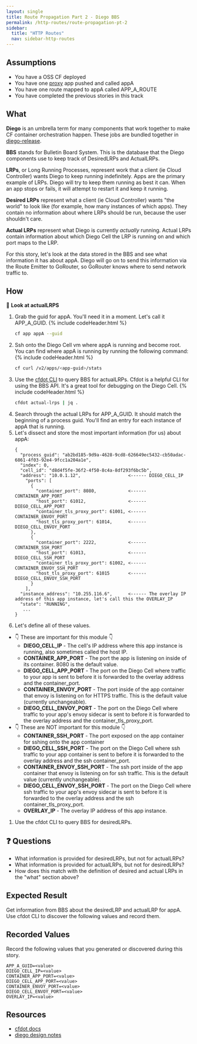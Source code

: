 ```yaml
---
layout: single
title: Route Propagation Part 2 - Diego BBS
permalink: /http-routes/route-propagation-pt-2
sidebar:
  title: "HTTP Routes"
  nav: sidebar-http-routes
---
```

## Assumptions
- You have a OSS CF deployed
- You have one
  [proxy](https://github.com/cloudfoundry/cf-networking-release/tree/develop/src/example-apps/proxy)
  app pushed and called appA
- You have one route mapped to appA called APP_A_ROUTE
- You have completed the previous stories in this track

## What

**Diego** is an umbrella term for many components that work together to make CF
container orchestration happen. These jobs are bundled together in
[diego-release](https://github.com/cloudfoundry/diego-release/tree/develop/jobs).

**BBS** stands for Bulletin Board System. This is the database that the Diego
components use to keep track of DesiredLRPs and ActualLRPs.

**LRPs**, or Long Running Processes, represent work that a client (ie Cloud
Controller) wants Diego to keep running indefinitely. Apps are the primary
example of LRPs. Diego will try to keep them running as best it can. When an
app stops or fails, it will attempt to restart it and keep it running.

**Desired LRPs** represent what a client (ie Cloud Controller) wants "the
world" to look like (for example, how many instances of which apps). They
contain no information about where LRPs should be run, because the user
shouldn't care.

**Actual LRPs** represent what Diego is currently *actually* running. Actual
LRPs contain information about which Diego Cell the LRP is running on and which
port maps to the LRP.

For this story, let's look at the data stored in the BBS and see what
information it has about appA. Diego will go on to send this information via
the Route Emitter to GoRouter, so GoRouter knows where to send network traffic
to.

## How

📝 **Look at actualLRPS**

1. Grab the guid for appA. You'll need it in a moment. Let's call it APP_A_GUID.
   {% include codeHeader.html %}
   ```bash
   cf app appA --guid
   ```
1. Ssh onto the Diego Cell vm where appA is running and become root. You can
   find where appA is running by running the following command:
   {% include codeHeader.html %}
   ```bash
   cf curl /v2/apps/<app-guid>/stats
   ```
1. Use the [cfdot CLI](https://github.com/cloudfoundry/cfdot) to query BBS for
   actualLRPs. Cfdot is a helpful CLI for using the BBS API.  It's a great tool
   for debugging on the Diego Cell.
   {% include codeHeader.html %}
   ```bash
   cfdot actual-lrps | jq .
   ```
1. Search through the actual LRPs for APP_A_GUID. It should match the beginning
   of a process guid. You'll find an entry for each instance of appA that is
   running.
1. Let's dissect and store the most important information (for us) about appA:
   ```
   {
     "process_guid": "ab2bd185-9d9a-4628-9cd8-626649ec5432-cb50adac-6861-4f03-92e4-9fcc1a204a1e",
     "index": 0,
     "cell_id": "d8d4f5fe-36f2-4f50-8c4a-8df293f6bc5b",
     "address": "10.0.1.12",                  <------ DIEGO_CELL_IP
       "ports": [
         {
           "container_port": 8080,            <------ CONTAINER_APP_PORT
           "host_port": 61012,                <------ DIEGO_CELL_APP_PORT
           "container_tls_proxy_port": 61001, <------ CONTAINER_ENVOY_PORT
           "host_tls_proxy_port": 61014,      <------ DIEGO_CELL_ENVOY_PORT
         },
         {
           "container_port": 2222,            <------ CONTAINER_SSH_PORT
           "host_port": 61013,                <------ DIEGO_CELL_SSH_PORT
           "container_tls_proxy_port": 61002, <------ CONTAINER_ENVOY_SSH_PORT
           "host_tls_proxy_port": 61015       <------ DIEGO_CELL_ENVOY_SSH_PORT
         }
       ],
     "instance_address": "10.255.116.6",      <------ The overlay IP address of this app instance, let's call this the OVERLAY_IP
     "state": "RUNNING",
      ...
   }
   ```
1. Let's define all of these values.
  * 👇 These are important for this module 👇
    * **DIEGO_CELL_IP** - The cell's IP address where this app instance is
      running, also sometimes called the host IP.
    * **CONTAINER_APP_PORT** - The port the app is listening on inside of its
      container. 8080 is the default value.
    * **DIEGO_CELL_APP_PORT** -  The port on the Diego Cell where traffic to your
      app is sent to before it is forwarded to the overlay address and the
      container_port.
    * **CONTAINER_ENVOY_PORT** - The port inside of the app container that envoy
      is listening on for HTTPS traffic. This is the default value (currently
      unchangeable).
    * **DIEGO_CELL_ENVOY_PORT** - The port on the Diego Cell where traffic to
      your app's envoy sidecar is sent to before it is forwarded to the overlay
      address and the container_tls_proxy_port.
  * 👇 These are NOT important for this module 👇
    * **CONTAINER_SSH_PORT** - The port exposed on the app container for sshing
      onto the app container
    * **DIEGO_CELL_SSH_PORT** - The port on the Diego Cell where ssh traffic to
      your app container is sent to before it is forwarded to the overlay address
      and the ssh container_port.
    * **CONTAINER_ENVOY_SSH_PORT** - The ssh port inside of the app container
      that envoy is listening on for ssh traffic. This is the default value
      (currently unchangeable).
    * **DIEGO_CELL_ENVOY_SSH_PORT** - The port on the Diego Cell where ssh
      traffic to your app's envoy sidecar is sent to before it is forwarded to
      the overlay address and the ssh container_tls_proxy_port.
    * **OVERLAY_IP** - The overlay IP address of this app instance.

1. Use the cfdot CLI to query BBS for desiredLRPs.

## ❓ Questions
* What information is provided for desiredLRPs, but not for actualLRPs?
* What information is provided for actualLRPs, but not for desiredLRPs?
* How does this match with the definition of desired and actual LRPs in the "what" section above?

## Expected Result
Get information from BBS about the desiredLRP and actualLRP for appA. Use cfdot
CLI to discover the following values and record them.

## Recorded Values
Record the following values that you generated or discovered during this story.
```
APP_A_GUID=<value>
DIEGO_CELL_IP=<value>
CONTAINER_APP_PORT=<value>
DIEGO_CELL_APP_PORT=<value>
CONTAINER_ENVOY_PORT=<value>
DIEGO_CELL_ENVOY_PORT=<value>
OVERLAY_IP=<value>
```

## Resources
* [cfdot docs](https://github.com/cloudfoundry/cfdot)
* [diego design
  notes](https://github.com/cloudfoundry/diego-design-notes#what-are-all-these-repos-and-what-do-they-do)
